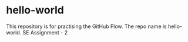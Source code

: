 # hello-world
This repository is for practising the GitHub Flow.
The repo name is hello-world.
SE Assignment - 2
